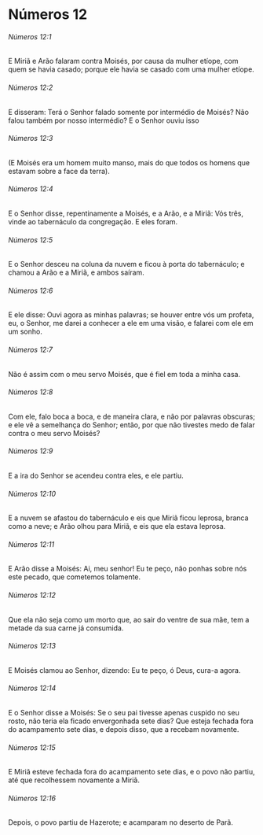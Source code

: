 # Números 12

###### Números 12:1

E Miriã e Arão falaram contra Moisés, por causa da mulher etíope, com quem se havia casado; porque ele havia se casado com uma mulher etíope.

###### Números 12:2

E disseram: Terá o Senhor falado somente por intermédio de Moisés? Não falou também por nosso intermédio? E o Senhor ouviu isso

###### Números 12:3

(E Moisés era um homem muito manso, mais do que todos os homens que estavam sobre a face da terra).

###### Números 12:4

E o Senhor disse, repentinamente a Moisés, e a Arão, e a Miriã: Vós três, vinde ao tabernáculo da congregação. E eles foram.

###### Números 12:5

E o Senhor desceu na coluna da nuvem e ficou à porta do tabernáculo; e chamou a Arão e a Miriã, e ambos saíram.

###### Números 12:6

E ele disse: Ouvi agora as minhas palavras; se houver entre vós um profeta, eu, o Senhor, me darei a conhecer a ele em uma visão, e falarei com ele em um sonho.

###### Números 12:7

Não é assim com o meu servo Moisés, que é fiel em toda a minha casa.

###### Números 12:8

Com ele, falo boca a boca, e de maneira clara, e não por palavras obscuras; e ele vê a semelhança do Senhor; então, por que não tivestes medo de falar contra o meu servo Moisés?

###### Números 12:9

E a ira do Senhor se acendeu contra eles, e ele partiu.

###### Números 12:10

E a nuvem se afastou do tabernáculo e eis que Miriã ficou leprosa, branca como a neve; e Arão olhou para Miriã, e eis que ela estava leprosa.

###### Números 12:11

E Arão disse a Moisés: Ai, meu senhor! Eu te peço, não ponhas sobre nós este pecado, que cometemos tolamente.

###### Números 12:12

Que ela não seja como um morto que, ao sair do ventre de sua mãe, tem a metade da sua carne já consumida.

###### Números 12:13

E Moisés clamou ao Senhor, dizendo: Eu te peço, ó Deus, cura-a agora.

###### Números 12:14

E o Senhor disse a Moisés: Se o seu pai tivesse apenas cuspido no seu rosto, não teria ela ficado envergonhada sete dias? Que esteja fechada fora do acampamento sete dias, e depois disso, que a recebam novamente.

###### Números 12:15

E Miriã esteve fechada fora do acampamento sete dias, e o povo não partiu, até que recolhessem novamente a Miriã.

###### Números 12:16

Depois, o povo partiu de Hazerote; e acamparam no deserto de Parã.

